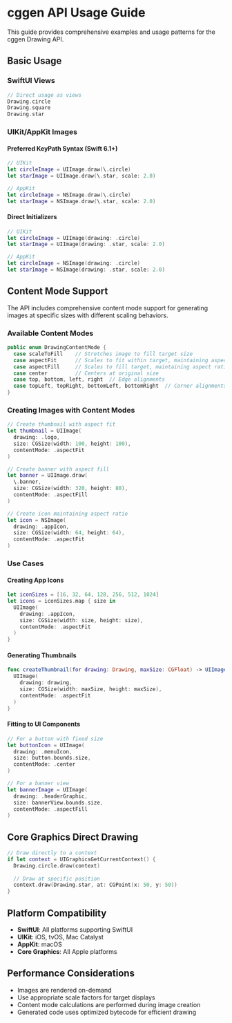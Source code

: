 # cggen API Usage Guide

This guide provides comprehensive examples and usage patterns for the cggen Drawing API.

## Basic Usage

### SwiftUI Views
```swift
// Direct usage as views
Drawing.circle
Drawing.square
Drawing.star
```

### UIKit/AppKit Images

#### Preferred KeyPath Syntax (Swift 6.1+)
```swift
// UIKit
let circleImage = UIImage.draw(\.circle)
let starImage = UIImage.draw(\.star, scale: 2.0)

// AppKit
let circleImage = NSImage.draw(\.circle)
let starImage = NSImage.draw(\.star, scale: 2.0)
```

#### Direct Initializers
```swift
// UIKit
let circleImage = UIImage(drawing: .circle)
let starImage = UIImage(drawing: .star, scale: 2.0)

// AppKit
let circleImage = NSImage(drawing: .circle)
let starImage = NSImage(drawing: .star, scale: 2.0)
```

## Content Mode Support

The API includes comprehensive content mode support for generating images at specific sizes with different scaling behaviors.

### Available Content Modes

```swift
public enum DrawingContentMode {
  case scaleToFill    // Stretches image to fill target size
  case aspectFit      // Scales to fit within target, maintaining aspect ratio
  case aspectFill     // Scales to fill target, maintaining aspect ratio
  case center         // Centers at original size
  case top, bottom, left, right  // Edge alignments
  case topLeft, topRight, bottomLeft, bottomRight  // Corner alignments
}
```

### Creating Images with Content Modes

```swift
// Create thumbnail with aspect fit
let thumbnail = UIImage(
  drawing: .logo,
  size: CGSize(width: 100, height: 100),
  contentMode: .aspectFit
)

// Create banner with aspect fill
let banner = UIImage.draw(
  \.banner,
  size: CGSize(width: 320, height: 80),
  contentMode: .aspectFill
)

// Create icon maintaining aspect ratio
let icon = NSImage(
  drawing: .appIcon,
  size: CGSize(width: 64, height: 64),
  contentMode: .aspectFit
)
```

### Use Cases

#### Creating App Icons
```swift
let iconSizes = [16, 32, 64, 128, 256, 512, 1024]
let icons = iconSizes.map { size in
  UIImage(
    drawing: .appIcon,
    size: CGSize(width: size, height: size),
    contentMode: .aspectFit
  )
}
```

#### Generating Thumbnails
```swift
func createThumbnail(for drawing: Drawing, maxSize: CGFloat) -> UIImage {
  UIImage(
    drawing: drawing,
    size: CGSize(width: maxSize, height: maxSize),
    contentMode: .aspectFit
  )
}
```

#### Fitting to UI Components
```swift
// For a button with fixed size
let buttonIcon = UIImage(
  drawing: .menuIcon,
  size: button.bounds.size,
  contentMode: .center
)

// For a banner view
let bannerImage = UIImage(
  drawing: .headerGraphic,
  size: bannerView.bounds.size,
  contentMode: .aspectFill
)
```

## Core Graphics Direct Drawing

```swift
// Draw directly to a context
if let context = UIGraphicsGetCurrentContext() {
  Drawing.circle.draw(context)
  
  // Draw at specific position
  context.draw(Drawing.star, at: CGPoint(x: 50, y: 50))
}
```

## Platform Compatibility

- **SwiftUI**: All platforms supporting SwiftUI
- **UIKit**: iOS, tvOS, Mac Catalyst
- **AppKit**: macOS
- **Core Graphics**: All Apple platforms

## Performance Considerations

- Images are rendered on-demand
- Use appropriate scale factors for target displays
- Content mode calculations are performed during image creation
- Generated code uses optimized bytecode for efficient drawing